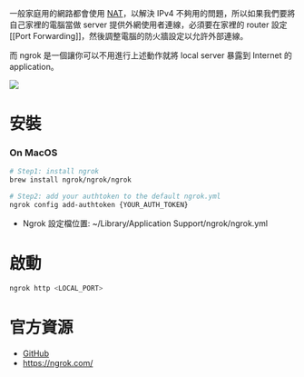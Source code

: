 一般家庭用的網路都會使用 [NAT](</Network/IP & IP Address.md#NAT>)，以解決 IPv4 不夠用的問題，所以如果我們要將自己家裡的電腦當做 server 提供外網使用者連線，必須要在家裡的 router 設定 [[Port Forwarding]]，然後調整電腦的防火牆設定以允許外部連線。

而 ngrok 是一個讓你可以不用進行上述動作就將 local server 暴露到 Internet 的 application。

![](<https://raw.githubusercontent.com/Jamison-Chen/KM-software/master/img/how-ngrok-works.png>)

# 安裝

### On MacOS

```bash
# Step1: install ngrok
brew install ngrok/ngrok/ngrok

# Step2: add your authtoken to the default ngrok.yml
ngrok config add-authtoken {YOUR_AUTH_TOKEN}
```

- Ngrok 設定檔位置: ~/Library/Application Support/ngrok/ngrok.yml

# 啟動

```sh
ngrok http <LOCAL_PORT>
```

# 官方資源

- [GitHub](https://github.com/inconshreveable/ngrok)
- <https://ngrok.com/>
